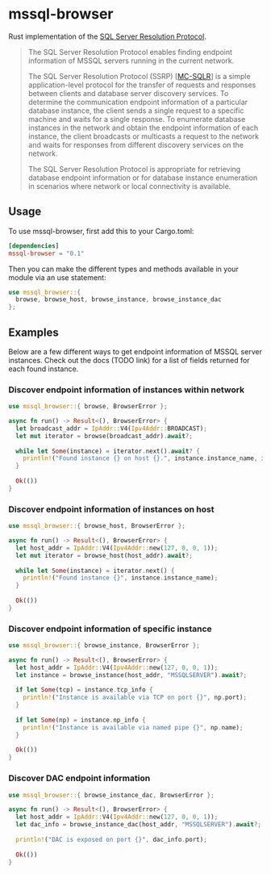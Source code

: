 # mssql-browser
Rust implementation of the [SQL Server Resolution Protocol](https://docs.microsoft.com/en-us/openspecs/windows_protocols/ms-wpo/c67adffd-2740-435d-bda7-dc66fb13f1b7).

> The SQL Server Resolution Protocol enables finding endpoint information of MSSQL servers running in the current network.
>
> The SQL Server Resolution Protocol (SSRP) [[MC-SQLR](https://docs.microsoft.com/en-us/openspecs/windows_protocols/mc-sqlr/1ea6e25f-bff9-4364-ba21-5dc449a601b7)] is a simple application-level protocol for the transfer of requests and responses between clients and database server discovery services. To determine the communication endpoint information of a particular database instance, the client sends a single request to a specific machine and waits for a single response. To enumerate database instances in the network and obtain the endpoint information of each instance, the client broadcasts or multicasts a request to the network and waits for responses from different discovery services on the network.
>
> The SQL Server Resolution Protocol is appropriate for retrieving database endpoint information or for database instance enumeration in scenarios where network or local connectivity is available.

## Usage
To use mssql-browser, first add this to your Cargo.toml:
```toml
[dependencies]
mssql-browser = "0.1"
```

Then you can make the different types and methods available in your module via an use statement:
```rust
use mssql_browser::{ 
  browse, browse_host, browse_instance, browse_instance_dac
};
```

## Examples
Below are a few different ways to get endpoint information of MSSQL server instances.
Check out the docs (TODO link) for a list of fields returned for each found instance.

### Discover endpoint information of instances within network
```rust
use mssql_browser::{ browse, BrowserError };

async fn run() -> Result<(), BrowserError> {
  let broadcast_addr = IpAddr::V4(Ipv4Addr::BROADCAST);
  let mut iterator = browse(broadcast_addr).await?;
  
  while let Some(instance) = iterator.next().await? {
    println!("Found instance {} on host {}.", instance.instance_name, instance.addr);
  }
  
  Ok(())
}
```

### Discover endpoint information of instances on host
```rust
use mssql_browser::{ browse_host, BrowserError };

async fn run() -> Result<(), BrowserError> {
  let host_addr = IpAddr::V4(Ipv4Addr::new(127, 0, 0, 1));
  let mut iterator = browse_host(host_addr).await?;
  
  while let Some(instance) = iterator.next() {
    println!("Found instance {}", instance.instance_name);
  }
  
  Ok(())
}
```

### Discover endpoint information of specific instance
```rust
use mssql_browser::{ browse_instance, BrowserError };

async fn run() -> Result<(), BrowserError> {
  let host_addr = IpAddr::V4(Ipv4Addr::new(127, 0, 0, 1));
  let instance = browse_instance(host_addr, "MSSQLSERVER").await?;
  
  if let Some(tcp) = instance.tcp_info {
    println!("Instance is available via TCP on port {}", np.port);
  }
 
  if let Some(np) = instance.np_info {
    println!("Instance is available via named pipe {}", np.name);
  }
 
  Ok(())
}
```

### Discover DAC endpoint information
```rust
use mssql_browser::{ browse_instance_dac, BrowserError };

async fn run() -> Result<(), BrowserError> {
  let host_addr = IpAddr::V4(Ipv4Addr::new(127, 0, 0, 1));
  let dac_info = browse_instance_dac(host_addr, "MSSQLSERVER").await?;
  
  println!("DAC is exposed on port {}", dac_info.port);
 
  Ok(())
}
```
